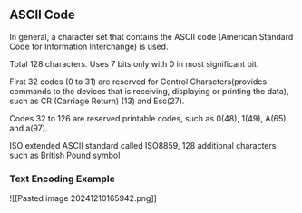 ## ASCII Code
In general, a character set that contains the ASCII code (American Standard Code for Information Interchange) is used.  

Total 128 characters. Uses 7 bits only with 0 in most significant bit.

First 32 codes (0 to 31) are reserved for Control Characters(provides commands to the devices that is receiving, displaying or printing the data), such as CR (Carriage Return) (13) and Esc(27).  

Codes 32 to 126 are reserved printable codes, such as 0(48), 1(49), A(65), and a(97).

ISO extended ASCII standard called ISO8859, 128 additional characters such as British Pound symbol

### Text Encoding Example
![[Pasted image 20241210165942.png]]